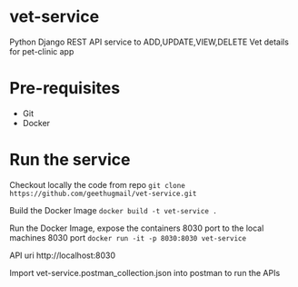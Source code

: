 # vet-service
Python Django REST API service to ADD,UPDATE,VIEW,DELETE Vet details for pet-clinic app

# Pre-requisites
- Git 
- Docker

# Run the service

Checkout locally the code from repo
`git clone https://github.com/geethugmail/vet-service.git`

Build the Docker Image
`docker build -t vet-service .`

Run the Docker Image, expose the containers 8030 port to the local machines 8030 port
`docker run -it -p 8030:8030 vet-service`

API uri
http://localhost:8030

Import vet-service.postman_collection.json into postman to run the APIs
